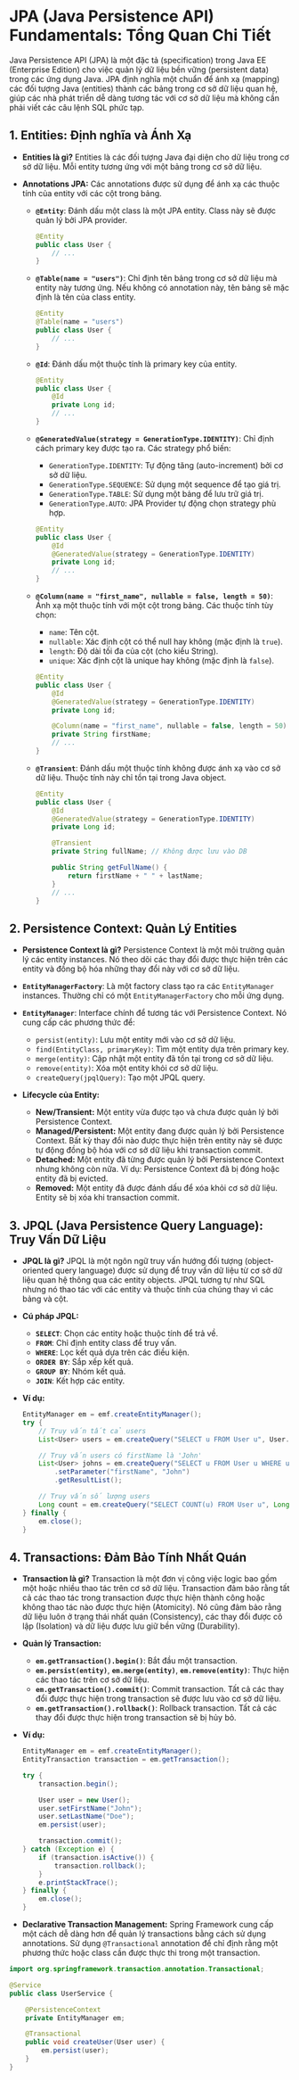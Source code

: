 # JPA (Java Persistence API) Fundamentals: Tổng Quan Chi Tiết

Java Persistence API (JPA) là một đặc tả (specification) trong Java EE (Enterprise Edition) cho việc quản lý dữ liệu bền vững (persistent data) trong các ứng dụng Java. JPA định nghĩa một chuẩn để ánh xạ (mapping) các đối tượng Java (entities) thành các bảng trong cơ sở dữ liệu quan hệ, giúp các nhà phát triển dễ dàng tương tác với cơ sở dữ liệu mà không cần phải viết các câu lệnh SQL phức tạp.

## 1. Entities: Định nghĩa và Ánh Xạ

*   **Entities là gì?**  Entities là các đối tượng Java đại diện cho dữ liệu trong cơ sở dữ liệu. Mỗi entity tương ứng với một bảng trong cơ sở dữ liệu.

*   **Annotations JPA:** Các annotations được sử dụng để ánh xạ các thuộc tính của entity với các cột trong bảng.

    *   **`@Entity`**: Đánh dấu một class là một JPA entity. Class này sẽ được quản lý bởi JPA provider.
        ```java
        @Entity
        public class User {
            // ...
        }
        ```

    *   **`@Table(name = "users")`**:  Chỉ định tên bảng trong cơ sở dữ liệu mà entity này tương ứng. Nếu không có annotation này, tên bảng sẽ mặc định là tên của class entity.
        ```java
        @Entity
        @Table(name = "users")
        public class User {
            // ...
        }
        ```

    *   **`@Id`**:  Đánh dấu một thuộc tính là primary key của entity.
        ```java
        @Entity
        public class User {
            @Id
            private Long id;
            // ...
        }
        ```

    *   **`@GeneratedValue(strategy = GenerationType.IDENTITY)`**:  Chỉ định cách primary key được tạo ra.  Các strategy phổ biến:
        *   `GenerationType.IDENTITY`: Tự động tăng (auto-increment) bởi cơ sở dữ liệu.
        *   `GenerationType.SEQUENCE`: Sử dụng một sequence để tạo giá trị.
        *   `GenerationType.TABLE`:  Sử dụng một bảng để lưu trữ giá trị.
        *   `GenerationType.AUTO`:  JPA Provider tự động chọn strategy phù hợp.
        ```java
        @Entity
        public class User {
            @Id
            @GeneratedValue(strategy = GenerationType.IDENTITY)
            private Long id;
            // ...
        }
        ```

    *   **`@Column(name = "first_name", nullable = false, length = 50)`**:  Ánh xạ một thuộc tính với một cột trong bảng. Các thuộc tính tùy chọn:
        *   `name`: Tên cột.
        *   `nullable`: Xác định cột có thể null hay không (mặc định là `true`).
        *   `length`: Độ dài tối đa của cột (cho kiểu String).
        *   `unique`: Xác định cột là unique hay không (mặc định là `false`).
        ```java
        @Entity
        public class User {
            @Id
            @GeneratedValue(strategy = GenerationType.IDENTITY)
            private Long id;

            @Column(name = "first_name", nullable = false, length = 50)
            private String firstName;
            // ...
        }
        ```

    *   **`@Transient`**:  Đánh dấu một thuộc tính không được ánh xạ vào cơ sở dữ liệu. Thuộc tính này chỉ tồn tại trong Java object.
        ```java
        @Entity
        public class User {
            @Id
            @GeneratedValue(strategy = GenerationType.IDENTITY)
            private Long id;

            @Transient
            private String fullName; // Không được lưu vào DB

            public String getFullName() {
                return firstName + " " + lastName;
            }
            // ...
        }
        ```

## 2. Persistence Context: Quản Lý Entities

*   **Persistence Context là gì?**  Persistence Context là một môi trường quản lý các entity instances.  Nó theo dõi các thay đổi được thực hiện trên các entity và đồng bộ hóa những thay đổi này với cơ sở dữ liệu.

*   **`EntityManagerFactory`**:  Là một factory class tạo ra các `EntityManager` instances.  Thường chỉ có một `EntityManagerFactory` cho mỗi ứng dụng.

*   **`EntityManager`**:  Interface chính để tương tác với Persistence Context. Nó cung cấp các phương thức để:
    *   `persist(entity)`: Lưu một entity mới vào cơ sở dữ liệu.
    *   `find(EntityClass, primaryKey)`: Tìm một entity dựa trên primary key.
    *   `merge(entity)`: Cập nhật một entity đã tồn tại trong cơ sở dữ liệu.
    *   `remove(entity)`: Xóa một entity khỏi cơ sở dữ liệu.
    *   `createQuery(jpqlQuery)`: Tạo một JPQL query.

*   **Lifecycle của Entity:**

    *   **New/Transient:** Một entity vừa được tạo và chưa được quản lý bởi Persistence Context.
    *   **Managed/Persistent:** Một entity đang được quản lý bởi Persistence Context. Bất kỳ thay đổi nào được thực hiện trên entity này sẽ được tự động đồng bộ hóa với cơ sở dữ liệu khi transaction commit.
    *   **Detached:**  Một entity đã từng được quản lý bởi Persistence Context nhưng không còn nữa. Ví dụ: Persistence Context đã bị đóng hoặc entity đã bị evicted.
    *   **Removed:**  Một entity đã được đánh dấu để xóa khỏi cơ sở dữ liệu. Entity sẽ bị xóa khi transaction commit.

## 3. JPQL (Java Persistence Query Language): Truy Vấn Dữ Liệu

*   **JPQL là gì?** JPQL là một ngôn ngữ truy vấn hướng đối tượng (object-oriented query language) được sử dụng để truy vấn dữ liệu từ cơ sở dữ liệu quan hệ thông qua các entity objects.  JPQL tương tự như SQL nhưng nó thao tác với các entity và thuộc tính của chúng thay vì các bảng và cột.

*   **Cú pháp JPQL:**

    *   **`SELECT`**:  Chọn các entity hoặc thuộc tính để trả về.
    *   **`FROM`**: Chỉ định entity class để truy vấn.
    *   **`WHERE`**: Lọc kết quả dựa trên các điều kiện.
    *   **`ORDER BY`**: Sắp xếp kết quả.
    *   **`GROUP BY`**:  Nhóm kết quả.
    *   **`JOIN`**:  Kết hợp các entity.

*   **Ví dụ:**

    ```java
    EntityManager em = emf.createEntityManager();
    try {
        // Truy vấn tất cả users
        List<User> users = em.createQuery("SELECT u FROM User u", User.class).getResultList();

        // Truy vấn users có firstName là 'John'
        List<User> johns = em.createQuery("SELECT u FROM User u WHERE u.firstName = :firstName", User.class)
            .setParameter("firstName", "John")
            .getResultList();

        // Truy vấn số lượng users
        Long count = em.createQuery("SELECT COUNT(u) FROM User u", Long.class).getSingleResult();
    } finally {
        em.close();
    }
    ```

## 4. Transactions: Đảm Bảo Tính Nhất Quán

*   **Transaction là gì?** Transaction là một đơn vị công việc logic bao gồm một hoặc nhiều thao tác trên cơ sở dữ liệu. Transaction đảm bảo rằng tất cả các thao tác trong transaction được thực hiện thành công hoặc không thao tác nào được thực hiện (Atomicity). Nó cũng đảm bảo rằng dữ liệu luôn ở trạng thái nhất quán (Consistency), các thay đổi được cô lập (Isolation) và dữ liệu được lưu giữ bền vững (Durability).

*   **Quản lý Transaction:**

    *   **`em.getTransaction().begin()`**: Bắt đầu một transaction.
    *   **`em.persist(entity)`**, **`em.merge(entity)`**, **`em.remove(entity)`**: Thực hiện các thao tác trên cơ sở dữ liệu.
    *   **`em.getTransaction().commit()`**:  Commit transaction.  Tất cả các thay đổi được thực hiện trong transaction sẽ được lưu vào cơ sở dữ liệu.
    *   **`em.getTransaction().rollback()`**:  Rollback transaction.  Tất cả các thay đổi được thực hiện trong transaction sẽ bị hủy bỏ.

*   **Ví dụ:**

    ```java
    EntityManager em = emf.createEntityManager();
    EntityTransaction transaction = em.getTransaction();

    try {
        transaction.begin();

        User user = new User();
        user.setFirstName("John");
        user.setLastName("Doe");
        em.persist(user);

        transaction.commit();
    } catch (Exception e) {
        if (transaction.isActive()) {
            transaction.rollback();
        }
        e.printStackTrace();
    } finally {
        em.close();
    }
    ```

*   **Declarative Transaction Management:**  Spring Framework cung cấp một cách dễ dàng hơn để quản lý transactions bằng cách sử dụng annotations.  Sử dụng `@Transactional` annotation để chỉ định rằng một phương thức hoặc class cần được thực thi trong một transaction.

```java
import org.springframework.transaction.annotation.Transactional;

@Service
public class UserService {

    @PersistenceContext
    private EntityManager em;

    @Transactional
    public void createUser(User user) {
        em.persist(user);
    }
}
```